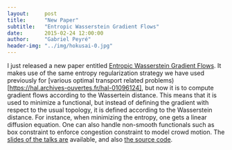 ```yaml
---
layout:     post
title:      "New Paper"
subtitle:   "Entropic Wasserstein Gradient Flows"
date:       2015-02-24 12:00:00
author:     "Gabriel Peyré"
header-img: "../img/hokusai-0.jpg"
---
```


I just released a new paper entitled [Entropic Wasserstein Gradient Flows](http://arxiv.org/abs/1502.06216). It makes use of the same entropy regularization strategy we have used previously for [various optimal transport related problems)[https://hal.archives-ouvertes.fr/hal-01096124], but now it is to compute gradient flows according to the Wassertein distance. This means that it is used to minimize a functional, but instead of defining the gradient with respect to the usual topology, it is defined according to the Wasserstein distance. For instance, when minimizing the entropy, one gets a linear diffusion equation. One can also handle non-smooth functionals such as box constraint to enforce congestion constraint to model crowd motion. The [slides of the talks are](https://speakerdeck.com/gpeyre/discrete-entropic-wasserstein-flows) available, and also [the source code](https://github.com/gpeyre/2015-SIIMS-wasserstein-jko).
